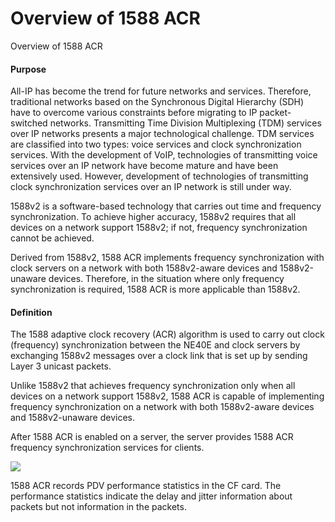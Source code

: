 Overview of 1588 ACR
====================

Overview of 1588 ACR

#### Purpose

All-IP has become the trend for future networks and services. Therefore, traditional networks based on the Synchronous Digital Hierarchy (SDH) have to overcome various constraints before migrating to IP packet-switched networks. Transmitting Time Division Multiplexing (TDM) services over IP networks presents a major technological challenge. TDM services are classified into two types: voice services and clock synchronization services. With the development of VoIP, technologies of transmitting voice services over an IP network have become mature and have been extensively used. However, development of technologies of transmitting clock synchronization services over an IP network is still under way.

1588v2 is a software-based technology that carries out time and frequency synchronization. To achieve higher accuracy, 1588v2 requires that all devices on a network support 1588v2; if not, frequency synchronization cannot be achieved.

Derived from 1588v2, 1588 ACR implements frequency synchronization with clock servers on a network with both 1588v2-aware devices and 1588v2-unaware devices. Therefore, in the situation where only frequency synchronization is required, 1588 ACR is more applicable than 1588v2.


#### Definition

The 1588 adaptive clock recovery (ACR) algorithm is used to carry out clock (frequency) synchronization between the NE40E and clock servers by exchanging 1588v2 messages over a clock link that is set up by sending Layer 3 unicast packets.

Unlike 1588v2 that achieves frequency synchronization only when all devices on a network support 1588v2, 1588 ACR is capable of implementing frequency synchronization on a network with both 1588v2-aware devices and 1588v2-unaware devices.

After 1588 ACR is enabled on a server, the server provides 1588 ACR frequency synchronization services for clients.

![](../../../../public_sys-resources/note_3.0-en-us.png) 

1588 ACR records PDV performance statistics in the CF card. The performance statistics indicate the delay and jitter information about packets but not information in the packets.